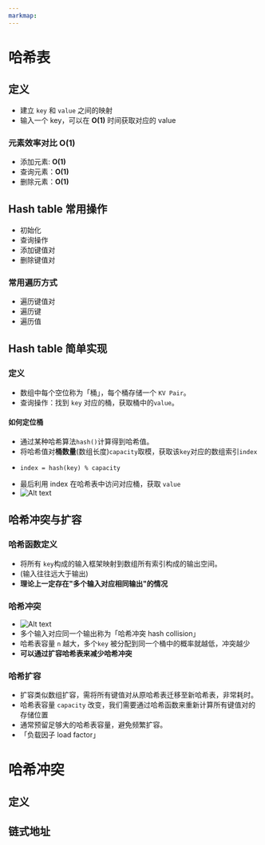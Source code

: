 ```yaml
---
markmap:
---
```


# 哈希表

## 定义

- 建立 `key` 和 `value` 之间的映射
- 输入一个 key，可以在 **O(1)** 时间获取对应的 value

### 元素效率对比 **O(1)**

- 添加元素: **O(1)**
- 查询元素：**O(1)**
- 删除元素：**O(1)**

## Hash table 常用操作

- 初始化
- 查询操作
- 添加键值对
- 删除键值对

### 常用遍历方式

- 遍历键值对
- 遍历键
- 遍历值

## Hash table 简单实现

### 定义

- 数组中每个空位称为「桶」，每个桶存储一个 `KV Pair`。
- 查询操作：找到 `key` 对应的桶，获取桶中的`value`。

#### 如何定位桶

- 通过某种哈希算法`hash()`计算得到哈希值。
- 将哈希值对**桶数量**(数组长度)`capacity`取模，获取该`key`对应的数组索引`index`
- ```
  index = hash(key) % capacity
  ```
- 最后利用 index 在哈希表中访问对应桶，获取 `value`
- ![Alt text](https://www.hello-algo.com/chapter_hashing/hash_map.assets/hash_function.png)

## 哈希冲突与扩容

### 哈希函数定义

- 将所有 `key`构成的输入框架映射到数组所有索引构成的输出空间。
- (输入往往远大于输出)
- **理论上一定存在"多个输入对应相同输出"的情况**

### 哈希冲突

- ![Alt text](https://www.hello-algo.com/chapter_hashing/hash_map.assets/hash_collision.png)
- 多个输入对应同一个输出称为「哈希冲突 hash collision」
- 哈希表容量 `n` 越大，多个`key` 被分配到同一个桶中的概率就越低，冲突越少
- **可以通过扩容哈希表来减少哈希冲突**

### 哈希扩容

- 扩容类似数组扩容，需将所有键值对从原哈希表迁移至新哈希表，非常耗时。
- 哈希表容量 `capacity` 改变，我们需要通过哈希函数来重新计算所有键值对的存储位置
- 通常预留足够大的哈希表容量，避免频繁扩容。
- 「负载因子 load factor」

# 哈希冲突
## 定义
## 链式地址
